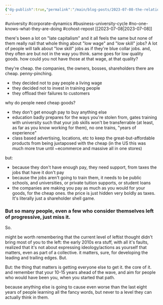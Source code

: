 ```yaml
---
{"dg-publish":true,"permalink":"/main/blog-posts/2023-07-08-the-relationship-between-business-and-university/","noteIcon":""}
---
```


#university #corporate-dynamics #business-university-cycle #no-one-knows-what-they-are-doing #cohost-repost
[[2023-07-08\|2023-07-08]]

there's been a lot on "late capitalism" and it all feels the same but none of them really nail that whole thing about "low wage" and "low skill" jobs? A lot of people will talk about "low skill" jobs as if they're blue collar jobs. and, they often are but not in the way you think. same goes for low quality goods. how could you not have those at that wage, at that quality?

they're cheap. the companies, the owners, bosses, shareholders there are cheap. penny-pinching.

- they decided not to pay people a living wage
- they decided not to invest in training people
- they offload their failures to customers

why do people need cheap goods?

- they don't get enough pay to buy anything else
- education badly prepares for the ways you're stolen from, gates training with university such that your job skills won't be transferrable (at least, as far as you know working for them), no one trains, "years of experience"
- class based advertising, locations, etc to keep the great-but-affordable products from being juxtaposed with the cheap (in the US this was much more true until ~ecommerce and massive all in one stores)

but:

- because they don't have enough pay, they need support, from taxes the jobs that have it don't pay
- because the jobs aren't going to train them, it needs to be public schools, and universities, or private tuition supports, or student loans
- the companies are making you pay as much as you would for your goods, for the cheap ones. the price is just hidden very boldly as taxes. It's literally just a shareholder shell game.

### But so many people, even a few who consider themselves left of progressive, just miss it.

So.

might be worth remembering that the current level of leftist thought didn't bring most of you to the left: the early 2010s era stuff, with all it's faults, realized that it's not about expressing ideology/actions as yourself that matters, even as part of a collective. it matters, sure, for developing the leading and trailing edges. But.

But: the thing that matters is getting everyone else to get it. the core of it. and remember that your 10-15 years ahead of the wave, and aim for people who would have been you, when you started that path.

because anything else is going to cause even worse than the last eight years of people learning all the fancy words, but never to a level they can actually think in them.
